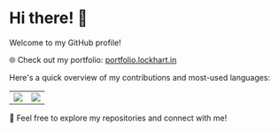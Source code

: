 # Hi there! 👋

Welcome to my GitHub profile! 

🌐 Check out my portfolio: [portfolio.lockhart.in](https://portfolio.lockhart.in)

Here's a quick overview of my contributions and most-used languages:

<table>
  <tr>
    <td>
        <img src="https://github-readme-stats.vercel.app/api?username=LOCKhart07&count_private=true&show_icons=true&theme=transparent&hide_border=true&rank_icon=github" />
    </td>
    <td>
        <img src="https://github-readme-stats.vercel.app/api/top-langs/?username=LOCKhart07&layout=compact&theme=transparent&hide_border=true&size_weight=0.5&count_weight=0.5&exclude_repo=xformers-prebuild-wheels,LOCKhart07.github.io&hide=css,jupyter%20notebook" />
    </td>
  </tr>
</table>

🚀 Feel free to explore my repositories and connect with me!
